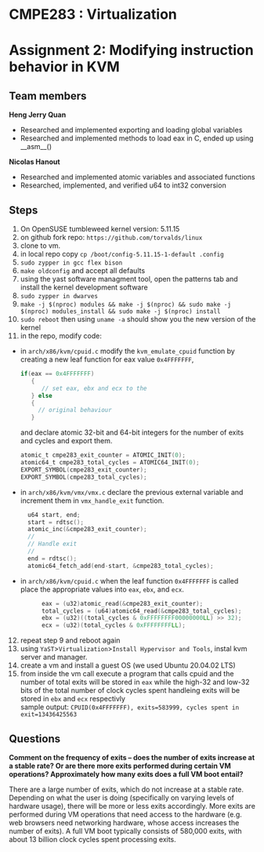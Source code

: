 # CMPE283 : Virtualization
# Assignment 2: Modifying instruction behavior in KVM

## Team members
**Heng Jerry Quan** <br>
- Researched and implemented exporting and loading global variables
- Researched and implemented methods to load eax in C, ended up using \_\_asm\_\_()


**Nicolas Hanout** <br>
- Researched and implemented atomic variables and associated functions
- Researched, implemented, and verified u64 to int32 conversion


## Steps

1. On OpenSUSE tumbleweed kernel version: 5.11.15
2. on github fork repo: `https://github.com/torvalds/linux`
3. clone to vm.
4. in local repo copy `cp /boot/config-5.11.15-1-default .config`
5. `sudo zypper in gcc flex bison`
6. `make oldconfig` and accept all defaults
7. using the yast software managment tool, open the patterns tab and install the kernel development software
8. `sudo zypper in dwarves`
9. `make -j $(nproc) modules && make -j $(nproc) && sudo make -j $(nproc) modules_install && sudo make -j $(nproc) install`
10. `sudo reboot` then using `uname -a` should show you the new version of the kernel
11. in the repo, modify code:
  - in `arch/x86/kvm/cpuid.c` modify the `kvm_emulate_cpuid` function by creating a new leaf function for eax value `0x4FFFFFFF`,
     ``` c 
     if(eax == 0x4FFFFFFF)
        {
           // set eax, ebx and ecx to the
        } else
        {
          // original behaviour
        }
      ```
    and declare atomic 32-bit and 64-bit integers for the number of exits and cycles and export them.
      ``` c
      atomic_t cmpe283_exit_counter = ATOMIC_INIT(0);
      atomic64_t cmpe283_total_cycles = ATOMIC64_INIT(0);
      EXPORT_SYMBOL(cmpe283_exit_counter);
      EXPORT_SYMBOL(cmpe283_total_cycles);
      ```
  - in `arch/x86/kvm/vmx/vmx.c` declare the previous external variable and increment them in `vmx_handle_exit` function.
    ``` c
      u64 start, end;
      start = rdtsc();
      atomic_inc(&cmpe283_exit_counter);
      //
      // Handle exit
      //
      end = rdtsc();
      atomic64_fetch_add(end-start, &cmpe283_total_cycles);
    ```
  - in `arch/x86/kvm/cpuid.c` when the leaf function `0x4FFFFFFF` is called place the appropriate values into `eax`, `ebx`, and `ecx`.
    ``` c
          eax = (u32)atomic_read(&cmpe283_exit_counter);
          total_cycles = (u64)atomic64_read(&cmpe283_total_cycles);
          ebx = (u32)((total_cycles & 0xFFFFFFFF00000000LL) >> 32);
          ecx = (u32)(total_cycles & 0xFFFFFFFFLL);
    ```
12. repeat step 9 and reboot again
13. using `YaST`>`Virtualization`>`Install Hypervisor and Tools`,  instal kvm server and manager.
14. create a vm and install a guest OS (we used Ubuntu 20.04.02 LTS)
15. from inside the vm call execute a program that calls cpuid and the number of total exits will be stored in `eax` while the high-32 and low-32 bits of the total number of clock cycles spent handleing exits will be stored in `ebx` and `ecx` respectivly  
sample output: `CPUID(0x4FFFFFFF), exits=583999, cycles spent in exit=13436425563`

## Questions

**Comment on the frequency of exits – does the number of exits increase at a stable rate? Or are there more exits performed during certain VM operations? Approximately how many exits does a full VM boot entail?**

There are a large number of exits, which do not increase at a stable rate. Depending on what the user is doing (specifically on varying levels of hardware usage), there will be more or less exits accordingly. More exits are performed during VM operations that need access to the hardware (e.g. web browsers need networking hardware, whose access increases the number of exits). A full VM boot typically consists of 580,000 exits, with about 13 billion clock cycles spent processing exits.
